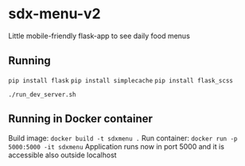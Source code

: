 # sdx-menu-v2
Little mobile-friendly flask-app to see daily food menus
## Running
`pip install flask`
`pip install simplecache`
`pip install flask_scss`

`./run_dev_server.sh`

## Running in Docker container
Build image:
`docker build -t sdxmenu .`
Run container:
`docker run -p 5000:5000 -it sdxmenu`
Application runs now in port 5000 and it is accessible also outside localhost